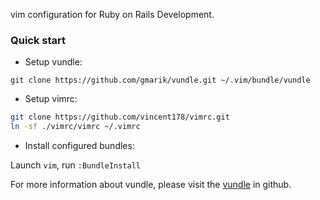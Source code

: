 vim configuration for Ruby on Rails Development.

### Quick start

* Setup vundle:

`git clone https://github.com/gmarik/vundle.git ~/.vim/bundle/vundle`

* Setup vimrc:

```bash
git clone https://github.com/vincent178/vimrc.git
ln -sf ./vimrc/vimrc ~/.vimrc
```

* Install configured bundles:

Launch `vim`, run `:BundleInstall`

For more information about vundle, please visit the [vundle](https://github.com/gmarik/vundle) in github.


